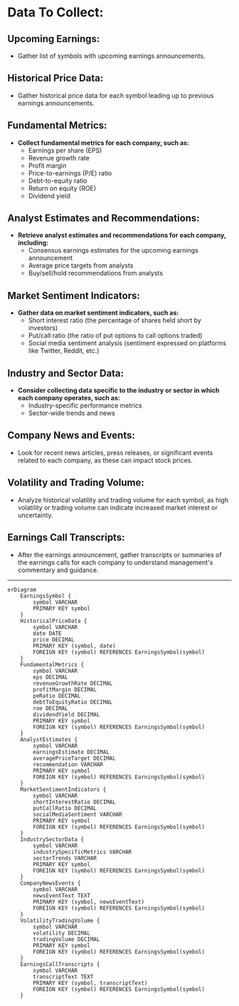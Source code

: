 # Data To Collect:

## Upcoming Earnings:
- Gather list of symbols with upcoming earnings announcements.

## Historical Price Data:
- Gather historical price data for each symbol leading up to previous earnings announcements.

## Fundamental Metrics:
+ **Collect fundamental metrics for each company, such as:**
    - Earnings per share (EPS)
    -  Revenue growth rate
    - Profit margin
    - Price-to-earnings (P/E) ratio
    - Debt-to-equity ratio
    - Return on equity (ROE)
    - Dividend yield

## Analyst Estimates and Recommendations:
+ **Retrieve analyst estimates and recommendations for each company, including:**
    - Consensus earnings estimates for the upcoming earnings announcement
    - Average price targets from analysts
    - Buy/sell/hold recommendations from analysts

## Market Sentiment Indicators:
+ **Gather data on market sentiment indicators, such as:**
    - Short interest ratio (the percentage of shares held short by investors)
    - Put/call ratio (the ratio of put options to call options traded)
    - Social media sentiment analysis (sentiment expressed on platforms like Twitter, Reddit, etc.)

## Industry and Sector Data:
+ **Consider collecting data specific to the industry or sector in which each company operates, such as:**
    - Industry-specific performance metrics
    - Sector-wide trends and news

## Company News and Events:
- Look for recent news articles, press releases, or significant events related to each company, as these can impact stock prices.

## Volatility and Trading Volume:
- Analyze historical volatility and trading volume for each symbol, as high volatility or trading volume can indicate increased market interest or uncertainty.

## Earnings Call Transcripts:
- After the earnings announcement, gather transcripts or summaries of the earnings calls for each company to understand management's commentary and guidance.
---

```mermaid
erDiagram
    EarningsSymbol {
        symbol VARCHAR
        PRIMARY KEY symbol
    }
    HistoricalPriceData {
        symbol VARCHAR
        date DATE
        price DECIMAL
        PRIMARY KEY (symbol, date)
        FOREIGN KEY (symbol) REFERENCES EarningsSymbol(symbol)
    }
    FundamentalMetrics {
        symbol VARCHAR
        eps DECIMAL
        revenueGrowthRate DECIMAL
        profitMargin DECIMAL
        peRatio DECIMAL
        debtToEquityRatio DECIMAL
        roe DECIMAL
        dividendYield DECIMAL
        PRIMARY KEY symbol
        FOREIGN KEY (symbol) REFERENCES EarningsSymbol(symbol)
    }
    AnalystEstimates {
        symbol VARCHAR
        earningsEstimate DECIMAL
        averagePriceTarget DECIMAL
        recommendation VARCHAR
        PRIMARY KEY symbol
        FOREIGN KEY (symbol) REFERENCES EarningsSymbol(symbol)
    }
    MarketSentimentIndicators {
        symbol VARCHAR
        shortInterestRatio DECIMAL
        putCallRatio DECIMAL
        socialMediaSentiment VARCHAR
        PRIMARY KEY symbol
        FOREIGN KEY (symbol) REFERENCES EarningsSymbol(symbol)
    }
    IndustrySectorData {
        symbol VARCHAR
        industrySpecificMetrics VARCHAR
        sectorTrends VARCHAR
        PRIMARY KEY symbol
        FOREIGN KEY (symbol) REFERENCES EarningsSymbol(symbol)
    }
    CompanyNewsEvents {
        symbol VARCHAR
        newsEventText TEXT
        PRIMARY KEY (symbol, newsEventText)
        FOREIGN KEY (symbol) REFERENCES EarningsSymbol(symbol)
    }
    VolatilityTradingVolume {
        symbol VARCHAR
        volatility DECIMAL
        tradingVolume DECIMAL
        PRIMARY KEY symbol
        FOREIGN KEY (symbol) REFERENCES EarningsSymbol(symbol)
    }
    EarningsCallTranscripts {
        symbol VARCHAR
        transcriptText TEXT
        PRIMARY KEY (symbol, transcriptText)
        FOREIGN KEY (symbol) REFERENCES EarningsSymbol(symbol)
    }
```